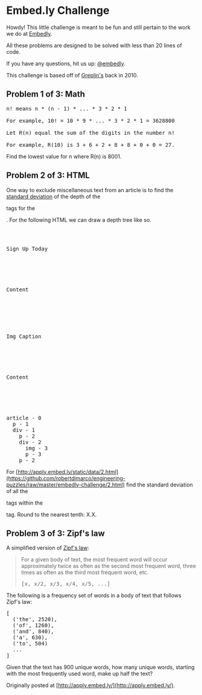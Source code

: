 # Embed.ly Challenge

Howdy! This little challenge is meant to be fun and still pertain to the work we do at [Embedly](http://embed.ly/company/jobs).

All these problems are designed to be solved with less than 20 lines of code.

If you have any questions, hit us up: [@embedly](http://twitter.com/embedly).

This challenge is based off of [Greplin's](http://challenge.greplin.com/) back in 2010.

## Problem 1 of 3: Math

<pre>
n! means n * (n - 1) * ... * 3 * 2 * 1

For example, 10! = 10 * 9 * ... * 3 * 2 * 1 = 3628800

Let R(n) equal the sum of the digits in the number n!

For example, R(10) is 3 + 6 + 2 + 8 + 8 + 0 + 0 = 27.
</pre>

Find the lowest value for n where R(n) is 8001.

## Problem 2 of 3: HTML

One way to exclude miscellaneous text from an article is to find the [standard deviation](http://en.wikipedia.org/wiki/Standard_deviation) of the depth of the <p> tags for the <article>. For the following HTML we can draw a depth tree like so.

<pre>
<article>
 <p>Sign Up Today</p>
 <div>
   <p>Content</p>
   <div>
    <img />
    <p>Img Caption</p>
   </div>
   <p>Content</p>
 </div>
</article>
</pre>

<pre>
article - 0
  p - 1
  div - 1
    p - 2
    div - 2
      img - 3
      p - 3
    p - 2
</pre>

For [http://apply.embed.ly/static/data/2.html](https://github.com/robertdimarco/engineering-puzzles/raw/master/embedly-challenge/2.html) find the standard deviation of all the <p> tags within the <article> tag. Round to the nearest tenth: X.X.

## Problem 3 of 3: Zipf's law

A simplified version of [Zipf's law](http://en.wikipedia.org/wiki/Zipf%27s_law):

> For a given body of text, the most frequent word will occur approximately twice as often as the second most frequent word, three times as often as the third most frequent word, etc.
> <pre>[x, x/2, x/3, x/4, x/5, ...]</pre>

The following is a frequency set of words in a body of text that follows Zipf's law:

<pre>
[
  ('the', 2520),
  ('of', 1260),
  ('and', 840),
  ('a', 630),
  ('to', 504)
  ...
]
</pre>

Given that the text has 900 unique words, how many unique words, starting with the most frequently used word, make up half the text?

Originally posted at [http://apply.embed.ly/](http://apply.embed.ly/).
